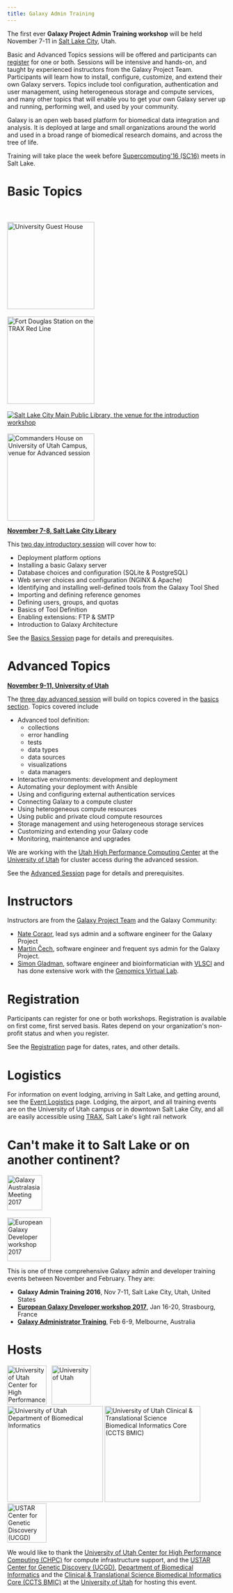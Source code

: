 ```yaml
---
title: Galaxy Admin Training
---
```


The first ever **Galaxy Project Admin Training workshop** will be held November 7-11 in [Salt Lake City](http://www.visitsaltlake.com/), Utah.  

Basic and Advanced Topics sessions will be offered and participants can [register](/src/events/admin-training2016/registration/index.md) for one or both.  Sessions will be intensive and hands-on, and taught by experienced instructors from the Galaxy Project Team.  Participants will learn how to install, configure, customize, and extend their own Galaxy servers.  Topics include tool configuration, authentication and user management, using heterogeneous storage and compute services, and many other topics that will enable you to get your own Galaxy server up and running, performing well, and used by your community.

Galaxy is an open web based platform for biomedical data integration and analysis.  It is deployed at large and small organizations around the world and used in a broad range of biomedical research domains, and across the tree of life.

Training will take place the week before [Supercomputing'16 (SC16)](http://sc16.supercomputing.org/) meets in Salt Lake.

# Basic Topics

<div class='right'>
<br /><br />
<a href='http://www.universityguesthouse.com/University-Guest-House'><img src="/src/events/admin-training2016/UniversityGuestHouse.jpg" alt="University Guest House" width="200" /></a><br /><br />
<a href='https://en.wikipedia.org/wiki/Red_Line_(TRAX)#/media/File:TRAX_Red_Line_to_Daybreak_at_Fort_Douglas_Station.jpg'><img src="/src/events/admin-training2016/logistics/TRAX_Red_Line_to_Daybreak_at_Fort_Douglas_Station.jpg" alt="Fort Douglas Station on the TRAX Red Line" width="200" /></a><br /><br />
<a href='http://www.slcpl.lib.ut.us/branches/view/Main+Library'><img src="/src/events/admin-training2016/SLCLibrary1.jpg" alt="Salt Lake City Main Public Library, the venue for the introduction workshop"  /></a><br /><br />
<a href='http://www.universityguesthouse.com/Commanders-House'><img src="/src/events/admin-training2016/CommandersHouse.jpg" alt="Commanders House on University of Utah Campus, venue for Advanced session" width="200" /></a>
</div>

**[November 7-8, Salt Lake City Library](/src/events/admin-training2016/basics-session/index.md)**

This [two day introductory session](/src/events/admin-training2016/basics-session/index.md) will cover how to:

* Deployment platform options
* Installing a basic Galaxy server 
* Database choices and configuration  (SQLite & PostgreSQL)
* Web server choices and configuration  (NGINX & Apache)
* Identifying and installing well-defined tools from the Galaxy Tool Shed
* Importing and defining reference genomes
* Defining users, groups, and quotas
* Basics of Tool Definition
* Enabling extensions: FTP & SMTP
* Introduction to Galaxy Architecture

See the [Basics Session](/src/events/admin-training2016/basics-session/index.md) page for details and prerequisites.


# Advanced Topics

**[November 9-11, University of Utah](/src/events/admin-training2016/advanced-session/index.md)**

The [three day advanced session](/src/events/admin-training2016/advanced-session/index.md) will build on topics covered in the [basics section](/src/events/admin-training2016/basics-session/index.md).  Topics covered include

* Advanced tool definition: 
  * collections 
  * error handling 
  * tests
  * data types
  * data sources
  * visualizations
  * data managers
* Interactive environments: development and deployment
* Automating your deployment with Ansible
* Using and configuring external authentication services
* Connecting Galaxy to a compute cluster
* Using heterogeneous compute resources
* Using public and private cloud compute resources
* Storage management and using heterogeneous storage services
* Customizing and extending your Galaxy code
* Monitoring, maintenance and upgrades

We are working with the [Utah High Performance Computing Center](https://www.chpc.utah.edu/) at the [University of Utah](https://www.utah.edu/) for cluster access during the advanced session.

See the [Advanced Session](/src/events/admin-training2016/advanced-session/index.md) page for details and prerequisites.


# Instructors

Instructors are from the [Galaxy Project Team](/src/galaxy-team/index.md) and the Galaxy Community:
* [Nate Coraor](/src/people/nate/index.md), lead sys admin and a software engineer for the Galaxy Project
* [Martin Čech](/src/people/marten/index.md), software engineer and frequent sys admin for the Galaxy Project.
* [Simon Gladman](https://www.vlsci.org.au/researcher/sgladman), software engineer and bioinformatician with [VLSCI](https://www.vlsci.org.au/) and has done extensive work with the [Genomics Virtual Lab](https://www.genome.edu.au/).

# Registration

Participants can register for one or both workshops. Registration is available on first come, first served basis. Rates depend on your organization's non-profit status and when you register.

See the [Registration](/src/events/admin-training2016/registration/index.md) page for dates, rates, and other details.

# Logistics

For information on event lodging, arriving in Salt Lake, and getting around, see the [Event Logistics](/src/events/admin-training2016/logistics/index.md) page.  Lodging, the airport, and all training events are on the University of Utah campus or in downtown Salt Lake City, and all are easily accessible using [TRAX](http://www.rideuta.com/), Salt Lake's light rail network

# Can't make it to Salt Lake or on another continent?

<div class='right'><div class='right'><a href='https://www.embl-abr.org.au/game2017/training-for-admin-workshop/'><img src="/src/images/logos/GAMeLogo200.png" alt="Galaxy Australasia Meeting 2017" width="80" /></a> </div><br />
<a href='/src/events/egdw2017/index.md'><img src="/src/images/logos/IFBGalaxyWG.png" alt="European Galaxy Developer workshop 2017" width="100" /></a></div>

This is one of three comprehensive Galaxy admin and developer training events between November and February.  They are:

* **Galaxy Admin Training 2016**, Nov 7-11, Salt Lake City, Utah, United States
* **[European Galaxy Developer workshop 2017](/src/events/egdw2017/index.md)**, Jan 16-20, Strasbourg, France
* **[Galaxy Administrator Training](https://www.embl-abr.org.au/game2017/training-for-admin-workshop/)**, Feb 6-9, Melbourne, Australia

# Hosts

<div class='center'>
<a href='http://www.chpc.utah.edu'><img src="/src/images/logos/UtahCHPCLogo.png" alt="University of Utah Center for High Performance Computing (CHPC)" height="90" /></a> &nbsp; 
<a href='http://healthsciences.utah.edu/'><img src="/src/images/logos/UUtahHealthSciences.png" alt="University of Utah" height="90" /></a> <br />
<a href='http://medicine.utah.edu/dbmi/'><img src="/src/images/logos/UUtahDBMI.png" alt="University of Utah Department of Biomedical Informatics" width="220" /></a>
<a href='http://medicine.utah.edu/ccts/bmic/'><img src="/src/images/logos/UUtahCCTS_BMIC.png" alt="University of Utah Clinical & Translational Science Biomedical Informatics Core (CCTS BMIC)" width="220" /></a><br />
<a href='http://ucgd.genetics.utah.edu/'><img src="/src/images/logos/USTAR-UCGD-Logo.jpg" alt="USTAR Center for Genetic Discovery (UCGD)" height="90" /></a>
</div>

We would like to thank the [University of Utah Center for High Performance Computing (CHPC)](http://www.chpc.utah.edu/) for compute infrastructure support, and the [USTAR Center for Genetic Discovery (UCGD)](http://ucgd.genetics.utah.edu/), [Department of Biomedical Informatics](http://medicine.utah.edu/dbmi/) and the [Clinical & Translational Science Biomedical Informatics Core (CCTS BMIC)](http://medicine.utah.edu/ccts/bmic/) at the [University of Utah](http://utah.edu) for hosting this event.

<slot name="/events/admin-training2016/footer" />
